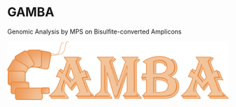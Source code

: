 # GAMBA
Genomic Analysis by MPS on Bisulfite-converted Amplicons

![Alt text](img/GAMBA.png?raw=true "logo")
